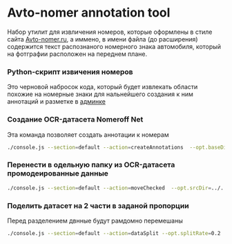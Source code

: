 Avto-nomer annotation tool
==========================

Набор утилит для извличения номеров, которые оформлены в стиле сайта [Avto-nomer.ru](Avto-nomer.ru), 
а иммено, в имени файла (до расширения) содержится текст распознаного номерного знака автомобиля, который на фотграфии 
расположен на переднем плане. 

### Python-скрипт извичения номеров
Это черновой набросок кода, который будет извлекать области похожие на номерные знаки для нальнейшего создания к ним 
аннотаций и разметке в [админке](https://github.com/ria-com/nomeroff-net/tree/master/moderation)  


### Создание OCR-датасета Nomeroff Net
Эта команда позволяет создать аннотации к номерам
```bash
./console.js --section=default --action=createAnnotations  --opt.baseDir=../../datasets/ocr/kz/kz2
```

### Перенести в одельную папку из OCR-датасета промодеированные данные
```bash
./console.js --section=default --action=moveChecked  --opt.srcDir=../../datasets/ocr/kz/draft --opt.targetDir=../../datasets/ocr/kz/checked  
```
   

### Поделить датасет на 2 части в заданой пропорции
Перед разделением двнные будут рамдомно перемешаны
```bash
./console.js --section=default --action=dataSplit --opt.splitRate=0.2  --opt.srcDir=../../datasets/ocr/draft --opt.targetDir=../../datasets/ocr/test  
```
